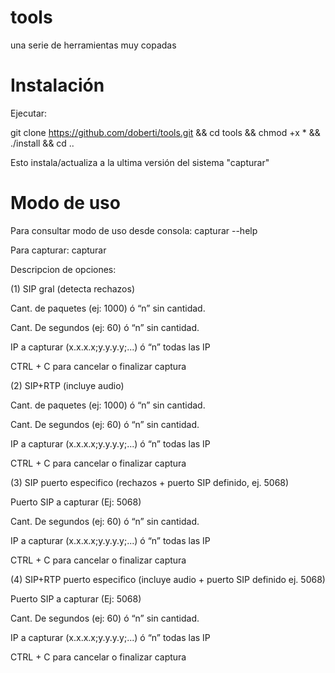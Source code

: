 # tools
una serie de herramientas muy copadas

# Instalación



Ejecutar:

git clone https://github.com/doberti/tools.git && cd tools && chmod +x * && ./install && cd ..

Esto instala/actualiza a la ultima versión del sistema "capturar"

# Modo de uso

Para consultar modo de uso desde consola:
capturar --help

Para capturar:
capturar

Descripcion de opciones:

(1) SIP gral (detecta rechazos)

  Cant. de paquetes (ej: 1000) ó “n” sin cantidad.
  
  Cant. De segundos (ej: 60) ó “n” sin cantidad.
  
  IP a capturar (x.x.x.x;y.y.y.y;...) ó “n” todas las IP
  
  CTRL + C para cancelar o finalizar captura
  
(2) SIP+RTP (incluye audio)

  Cant. de paquetes (ej: 1000) ó “n” sin cantidad.
  
  Cant. De segundos (ej: 60) ó “n” sin cantidad.
  
  IP a capturar (x.x.x.x;y.y.y.y;...) ó “n” todas las IP
  
  CTRL + C para cancelar o finalizar captura
  
(3) SIP puerto especifico (rechazos + puerto SIP definido, ej. 5068)

  Puerto SIP a capturar (Ej: 5068)
  
  Cant. De segundos (ej: 60) ó “n” sin cantidad.
  
  IP a capturar (x.x.x.x;y.y.y.y;...) ó “n” todas las IP
  
  CTRL + C para cancelar o finalizar captura
  
(4) SIP+RTP puerto especifico (incluye audio + puerto SIP definido ej. 5068)

  Puerto SIP a capturar (Ej: 5068)
  
  Cant. De segundos (ej: 60) ó “n” sin cantidad.
  
  IP a capturar (x.x.x.x;y.y.y.y;...) ó “n” todas las IP
  
  CTRL + C para cancelar o finalizar captura
  

